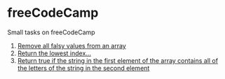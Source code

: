 # freeCodeCamp
Small tasks on freeCodeCamp

1. [Remove all falsy values from an array](https://github.com/Leocete/freeCodeCamp/blob/master/falsyBouncer.js)
2. [Return the lowest index...](https://github.com/Leocete/freeCodeCamp/blob/master/lowestIndexReturn.js)
3. [Return true if the string in the first element of the array contains all of the letters of the string in the second element ](https://github.com/Leocete/freeCodeCamp/blob/master/mutations.js)
